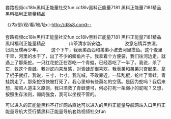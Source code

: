 套路视频cc18lv黑料正能量社交fun
cc18lv黑料正能量7181
黑料正能量7181精品
黑料福利正能量精品


《/内/部/观/看/地/址👉http://d8s8.com》--

套路视频cc18lv黑料正能量社交fun
cc18lv黑料正能量7181
黑料正能量7181精品
黑料福利正能量精品
　　　　　山茶清水新安边。　　　　　姿意忘情弄衣湿，　　　　　归真反璞再少年。
　　这个下午，我表弟西西和弟弟小波去河里摸鱼。这个麦里干旱，河里的水干了，出了不少的鲫鱼片子。我拿着个方便袋，我们往河边走。就遇上了那条蛇。一只红花蛇正在吞吃一个青蛙，已经吞吃了一半了。我说，杀了它，救这个青蛙。我对蛇向来反感，对青蛙却很喜欢。我表弟和弟弟兴奋起来，拿了棍子就打，我说，三寸，七寸。我光喊，不敢靠近。一阵乱棍，蛇吐了青蛙，青蛙跳走了。那条蛇很快被打死了。我心里却有些莫名的空落。是因为蛇吗？我后来想，按照人道主义原则，我只须救了青蛙便可，何必打死一条弱小的蛇呢？又想，按照生存法则，弱肉强食，我可以坐视不管的。





可以进入的正能量黑料不打烊网站直达可以进入的黑料正能量导航网站入口黑料正能量导航大豆行情黑料正能量导航套路视频社交fun
